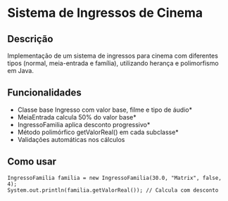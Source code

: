 # Sistema de Ingressos de Cinema

## Descrição

Implementação de um sistema de ingressos para cinema com diferentes tipos (normal, meia-entrada e família), utilizando herança e polimorfismo em Java.

## Funcionalidades

* Classe base Ingresso com valor base, filme e tipo de áudio*
* MeiaEntrada calcula 50% do valor base*
* IngressoFamilia aplica desconto progressivo*
* Método polimórfico getValorReal() em cada subclasse*
* Validações automáticas nos cálculos

## Como usar

```
IngressoFamilia familia = new IngressoFamilia(30.0, "Matrix", false, 4);
System.out.println(familia.getValorReal()); // Calcula com desconto
```
